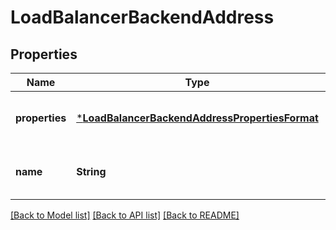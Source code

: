 # LoadBalancerBackendAddress


## Properties
Name | Type | Description | Notes
------------ | ------------- | ------------- | -------------
**properties** | [***LoadBalancerBackendAddressPropertiesFormat**](LoadBalancerBackendAddressPropertiesFormat.md) |  | [optional] [default to nothing]
**name** | **String** | Name of the backend address. | [optional] [default to nothing]


[[Back to Model list]](../README.md#models) [[Back to API list]](../README.md#api-endpoints) [[Back to README]](../README.md)


